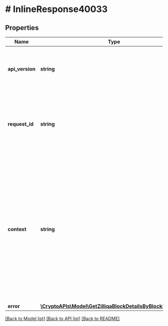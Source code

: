 # # InlineResponse40033

## Properties

Name | Type | Description | Notes
------------ | ------------- | ------------- | -------------
**api_version** | **string** | Specifies the version of the API that incorporates this endpoint. |
**request_id** | **string** | Defines the ID of the request. The &#x60;requestId&#x60; is generated by Crypto APIs and it&#39;s unique for every request. |
**context** | **string** | In batch situations the user can use the context to correlate responses with requests. This property is present regardless of whether the response was successful or returned as an error. &#x60;context&#x60; is specified by the user. | [optional]
**error** | [**\CryptoAPIs\Model\GetZilliqaBlockDetailsByBlockHashE400**](GetZilliqaBlockDetailsByBlockHashE400.md) |  |

[[Back to Model list]](../../README.md#models) [[Back to API list]](../../README.md#endpoints) [[Back to README]](../../README.md)
